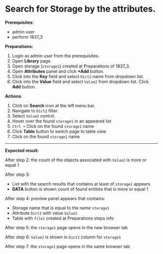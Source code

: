 # Search for Storage by the attributes.

**Prerequisites**:
- admin user
- perform 1837_3

**Preparations:**

1. Login as admin user from the prerequisites.
2. Open **Library** page.
3. Open storage (`storage1`) created at Preparations of 1837_3.
4. Open **Attributes** panel and click **+Add** button.
5. Click into the **Key** field and select `Dict2` name from dropdown list.
6. Click into the **Value** field and select `Value2` from dropdown list. Click **Add** button.

**Actions**:

1. Click on **Search** icon at the left menu bar.
2. Navigate to `Dict2` filter.
3. Select `Value2` control.
4. Hover over the found `storage1` in an appeared list
5. `Ctrl +` Click on the found `storage1` name
6. Click **Table** button to switch page to table view
7. Click on the found `storage1` name

***
**Expected result:**

After step 2: the count of the objects associated with `Value2` is more or equal 1

After step 3:
- List with the search results that contains at least of `storage1` appears
- **DATA** button is shown count of found entities that is more or equal 1

After step 4: preview panel appears that contains:
- Storage name that is equal to the name `storage1`
- Attribute `Dict2` with value `Value2`
- Table with `file1` created at Preparations steps info

After step 5: the `storage1` page opens in the new browser tab

After step 6: `Value2` is shown in `Dict2` column for `storage1`

After step 7: the `storage1` page opens in the same browser tab